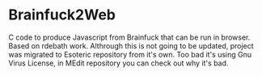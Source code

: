 # Brainfuck2Web
C code to produce Javascript from Brainfuck that can be run in browser. Based on rdebath work. Althrough this is not going to be updated, project was migrated to Esoteric repository from it's own.
Too bad it's using Gnu Virus License, in MEdit repository you can check out why it's bad.
